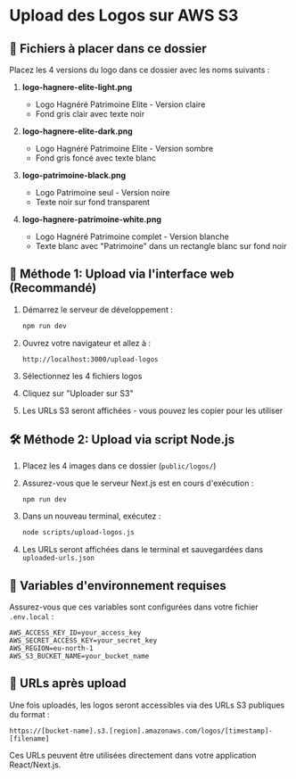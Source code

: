 # Upload des Logos sur AWS S3

## 📁 Fichiers à placer dans ce dossier

Placez les 4 versions du logo dans ce dossier avec les noms suivants :

1. **logo-hagnere-elite-light.png** 
   - Logo Hagnéré Patrimoine Elite - Version claire
   - Fond gris clair avec texte noir

2. **logo-hagnere-elite-dark.png**
   - Logo Hagnéré Patrimoine Elite - Version sombre  
   - Fond gris foncé avec texte blanc

3. **logo-patrimoine-black.png**
   - Logo Patrimoine seul - Version noire
   - Texte noir sur fond transparent

4. **logo-hagnere-patrimoine-white.png**
   - Logo Hagnéré Patrimoine complet - Version blanche
   - Texte blanc avec "Patrimoine" dans un rectangle blanc sur fond noir

## 🚀 Méthode 1: Upload via l'interface web (Recommandé)

1. Démarrez le serveur de développement :
   ```bash
   npm run dev
   ```

2. Ouvrez votre navigateur et allez à :
   ```
   http://localhost:3000/upload-logos
   ```

3. Sélectionnez les 4 fichiers logos

4. Cliquez sur "Uploader sur S3"

5. Les URLs S3 seront affichées - vous pouvez les copier pour les utiliser

## 🛠️ Méthode 2: Upload via script Node.js

1. Placez les 4 images dans ce dossier (`public/logos/`)

2. Assurez-vous que le serveur Next.js est en cours d'exécution :
   ```bash
   npm run dev
   ```

3. Dans un nouveau terminal, exécutez :
   ```bash
   node scripts/upload-logos.js
   ```

4. Les URLs seront affichées dans le terminal et sauvegardées dans `uploaded-urls.json`

## 📝 Variables d'environnement requises

Assurez-vous que ces variables sont configurées dans votre fichier `.env.local` :

```env
AWS_ACCESS_KEY_ID=your_access_key
AWS_SECRET_ACCESS_KEY=your_secret_key
AWS_REGION=eu-north-1
AWS_S3_BUCKET_NAME=your_bucket_name
```

## 🔗 URLs après upload

Une fois uploadés, les logos seront accessibles via des URLs S3 publiques du format :
```
https://[bucket-name].s3.[region].amazonaws.com/logos/[timestamp]-[filename]
```

Ces URLs peuvent être utilisées directement dans votre application React/Next.js.
